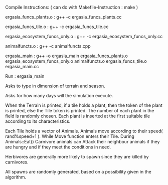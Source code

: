 Compile Instructions:
( can do with Makefile-Instruction : make )

ergasia_funcs_plants.o : g++ -c ergasia_funcs_plants.cc

ergasia_funcs_tile.o : g++ -c ergasia_funcs_tile.cc

ergasia_ecosystem_funcs_only.o : g++ -c ergasia_ecosystem_funcs_only.cc

animalfuncts.o : g++ -c animalfuncts.cpp

ergasia_main : g++ -o ergasia_main ergasia_funcs_plants.o ergasia_ecosystem_funcs_only.o animalfuncts.o ergasia_funcs_tile.o ergasia_main.cc

Run : ergasia_main 

Asks to type in dimension of terrain and season.

Asks for how many days will the simulation execute.

When the Terrain is printed, if a tile holds a plant, then the token of the plant is printed, else the Tile token is printed.
The number of each plant in the field is randomly chosen. 
Each plant is inserted at the first suitable tile according to its characteristics.

Each Tile holds a vector of Animals. Animals move according to their speed( rand%speed+1 ). While Move function enters their Tile.
During Animals::Eat() Carnivore animals can Attack their neighbour animals if they are hungry and if they meet the conditions in need.

Herbivores are generally more likely to spawn since they are killed by carnivores.

All spawns are randomly generated, based on a possibility given in the algorithm.
